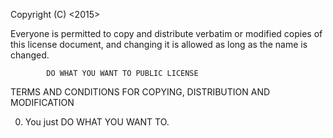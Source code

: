Copyright (C) <2015> <No copyright holders>

Everyone is permitted to copy and distribute verbatim or modified
copies of this license document, and changing it is allowed as long
as the name is changed.

            DO WHAT YOU WANT TO PUBLIC LICENSE
TERMS AND CONDITIONS FOR COPYING, DISTRIBUTION AND MODIFICATION

0. You just DO WHAT YOU WANT TO.